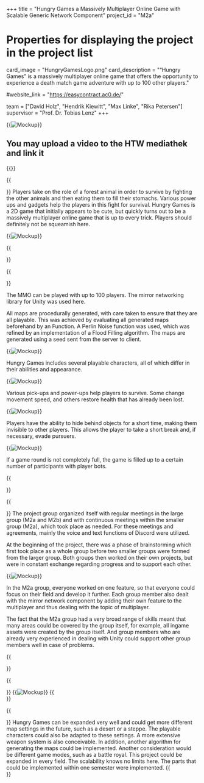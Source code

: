 +++
title = "Hungry Games a Massively Multiplayer Online Game with Scalable Generic Network Component"
project_id = "M2a"

# Properties for displaying the project in the project list
card_image = "HungryGamesLogo.png"
card_description = "“Hungry Games” is a massively multiplayer online game that offers the opportunity to experience a death match game adventure with up to 100 other players." 

#website_link = "https://easycontract.ac0.de/"



team = ["David Holz", "Hendrik Kiewitt", "Max Linke", "Rika Petersen"]
supervisor = "Prof. Dr. Tobias Lenz"
+++




{{<image src="HungryGamesScreenshot.png" alt="Mockup" >}}

## You may upload a video to the HTW mediathek and link it

{{<mediathek id="3cbd1f4b84ffade971e4c5aa80385f3b">}}

{{<section title="Our Goal">}}
Players take on the role of a forest animal in order to survive by fighting the other animals and then eating them to fill their stomachs.
Various power ups and gadgets help the players in this fight for survival.
Hungry Games is a 2D game that initially appears to be cute, but quickly turns out to be a massively multiplayer online game that is up to every trick. Players should definitely not be squeamish here. 


{{<image src="HungryGamesScreenshot.png" alt="Mockup" >}}

{{</section>}}

{{<section title="Features">}}

The MMO can be played with up to 100 players. The mirror networking library for Unity was used here. 


All maps are procedurally generated, with care taken to ensure that they are all playable. This was achieved by evaluating all generated maps beforehand by an Function. A Perlin Noise function was used, which was refined by an implementation of a Flood Filling algorithm. The maps are generated using a seed sent from the server to client. 

{{<image src="HungryGamesMaps01.png" alt="Mockup" >}}

Hungry Games includes several playable characters, all of which differ in their abilities and appearance.

{{<image src="HungryGamesCharacter.png" alt="Mockup" >}}


Various pick-ups and power-ups help players to survive. Some change movement speed, and others restore health that has already been lost.

{{<image src="HungryGamesPickUps.png" alt="Mockup" >}}

Players have the ability to hide behind objects for a short time, making them invisible to other players. This allows the player to take a short break and, if necessary, evade pursuers.

{{<image src="HungryGamesHidingspots.png" alt="Mockup" >}}

If a game round is not completely full, the game is filled up to a certain number of participants with player bots.

{{</section>}}

{{<section title="Process">}}
The project group organized itself with regular meetings in the large group (M2a and M2b) and with continuous meetings within the smaller group (M2a), which took place as needed. For these meetings and agreements, mainly the voice and text functions of Discord were utilized.

At the beginning of the project, there was a phase of brainstorming which first took place as a whole group before two smaller groups were formed from the larger group. Both groups then worked on their own projects, but were in constant exchange regarding progress and to support each other.

{{<image src="MMO Brainstorm.jpg" alt="Mockup" >}}

In the M2a group, everyone worked on one feature, so that everyone could focus on their field and develop it further. Each group member also dealt with the mirror network component by adding their own feature to the multiplayer and thus dealing with the topic of multiplayer.

The fact that the M2a group had a very broad range of skills meant that many areas could be covered by the group itself, for example, all ingame assets were created by the group itself. And group members who are already very experienced in dealing with Unity could support other group members well in case of problems. 

{{</section>}}

{{<section title="Tech Stack">}}
{{<image src="HungryGamesTechStack.png" alt="Mockup" >}}
{{</section>}}

{{<section title="Future">}}
Hungry Games can be expanded very well and could get more different map settings in the future, such as a desert or a steppe. 
The playable characters could also be adapted to these settings. A more extensive weapon system is also conceivable. 
In addition, another algorithm for generating the maps could be implemented. 
Another consideration would be different game modes, such as a battle royal. 
This project could be expanded in every field. The scalability knows no limits here. The parts that could be implemented within one semester were implemented. 
{{</section>}}
